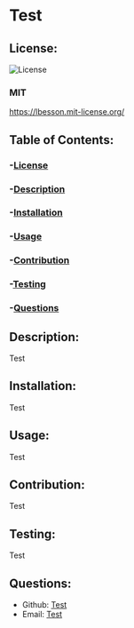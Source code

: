 # Test
  ## License:
  ![License](https://img.shields.io/badge/License-MIT-yellow.svg)

  ### MIT
  https://lbesson.mit-license.org/
  ## Table of Contents:
  ### -[License](#license)
  ### -[Description](#description)
  ### -[Installation](#instllation)
  ### -[Usage](#usage)
  ### -[Contribution](#contribution)
  ### -[Testing](#testing)
  ### -[Questions](#questions)

  ## Description:
  Test
  ## Installation:
  Test
  ## Usage:
  Test
  ## Contribution:
  Test
  ## Testing:
  Test
  ## Questions:
  - Github: [Test](https://github.com/Test)
  - Email: [Test](mailto:user@example.com)
